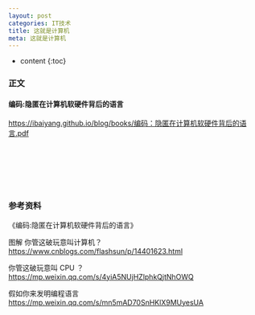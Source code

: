 ```yaml
---
layout: post
categories: IT技术
title: 这就是计算机
meta: 这就是计算机
---
```

* content
{:toc}

### 正文

#### 编码:隐匿在计算机软硬件背后的语言

<https://ibaiyang.github.io/blog/books/编码：隐匿在计算机软硬件背后的语言.pdf>

<br/><br/><br/><br/><br/>
### 参考资料

《编码:隐匿在计算机软硬件背后的语言》 

图解  你管这破玩意叫计算机？ <https://www.cnblogs.com/flashsun/p/14401623.html>

你管这破玩意叫 CPU ？ <https://mp.weixin.qq.com/s/4yiA5NUjHZlphkQjtNhOWQ>

假如你来发明编程语言 <https://mp.weixin.qq.com/s/mn5mAD70SnHKlX9MUyesUA>

